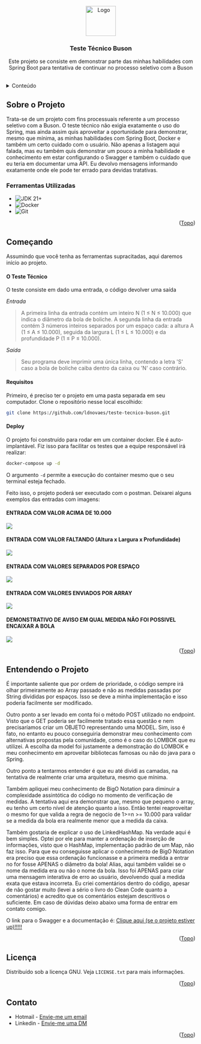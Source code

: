 <br />
<div align="center" id="top">
  <a href="https://linkedin.com/in/ldnovaes">
    <img src="imagens/icon-document.png" alt="Logo" width="80" height="80">
  </a>

  <h3 align="center">Teste Técnico Buson</h3>

  <p align="center">
    Este projeto se consiste em demonstrar parte das minhas habilidades com Spring Boot para tentativa de continuar no processo seletivo com a Buson
    <br />
    <br />
  </p>
</div>



<!-- TABLE OF CONTENTS -->
<details>
  <summary>Conteúdo</summary>
  <ol>
    <li>
      <a href="#sobre">Sobre o Projeto</a>
      <ul>
        <li><a href="#ferramentas">Ferramentas Utilizadas</a></li>
      </ul>
    </li>
    <li>
      <a href="#comeco">Começando</a>
      <ul>
        <li><a href="#teste">O Teste Técnico</a></li>
        <li><a href="#requisitos">Requisitos</a></li>
        <li><a href="#deploy">Deploy</a></li>
      </ul>
    </li>
    <li><a href="#licenca">Licença</a></li>
    <li><a href="#contato">Contato</a></li>
  </ol>
</details>



<!-- ABOUT THE PROJECT -->
## <span id="sobre">Sobre o Projeto</span>

Trata-se de um projeto com fins processuais referente a um processo seletivo com a Buson. O teste técnico não exigia exatamente o uso do Spring, mas ainda assim quis aproveitar a oportunidade para demonstrar, mesmo que mínima, as minhas habilidades com Spring Boot, Docker e também um certo cuidado com o usuário. Não apenas a listagem aqui falada, mas eu também quis demonstrar um pouco a minha habilidade e conhecimento em estar configurando o Swagger e também o cuidado que eu teria em documentar uma API. Eu devolvo mensagens informando exatamente onde ele pode ter errado para devidas tratativas.


### <span id="ferramentas">Ferramentas Utilizadas</span>

* ![JDK 21+](https://img.shields.io/badge/java-%23ED8B00.svg?style=for-the-badge&logo=openjdk&logoColor=white)
* ![Docker](https://img.shields.io/badge/docker-%230db7ed.svg?style=for-the-badge&logo=docker&logoColor=white)
* ![Git](https://img.shields.io/badge/git-%23F05033.svg?style=for-the-badge&logo=git&logoColor=white)

<p align="right">(<a href="#top">Topo</a>)</p>

## <span id="comeco">Começando</span>

Assumindo que você tenha as ferramentas supracitadas, aqui daremos início ao projeto.

#### <span id="teste">O Teste Técnico</span>

O teste consiste em dado uma entrada, o código devolver uma saída

*Entrada*
> A primeira linha da entrada contém um inteiro N (1 ≤ N ≤ 10.000) que indica o diâmetro da bola de boliche. A segunda linha da entrada contém 3 números inteiros separados por um espaço cada: a altura A (1 ≤ A ≤ 10.000), seguida da largura L (1 ≤ L ≤ 10.000) e da profundidade P (1 ≤ P ≤ 10.000).

*Saída*
> Seu programa deve imprimir uma única linha, contendo a letra 'S' caso a bola de boliche caiba dentro da caixa ou 'N' caso contrário.

#### <span id="requisitos">Requisitos</span>

Primeiro, é preciso ter o projeto em uma pasta separada em seu computador. Clone o repositório nesse local escolhido:

```sh
git clone https://github.com/ldnovaes/teste-tecnico-buson.git
```

#### <span id="deploy">Deploy</span>

O projeto foi construído para rodar em um container docker. Ele é auto-implantável. Fiz isso para facilitar os testes que a equipe responsável irá realizar:

```sh
docker-compose up -d
```

O argumento `-d` permite a execução do container mesmo que o seu terminal esteja fechado.

Feito isso, o projeto poderá ser executado com o postman. Deixarei alguns exemplos das entradas com imagens:

#### ENTRADA COM VALOR ACIMA DE 10.000
<img src="imagens/teste-com-string-valor-incorreto.png">

#### ENTRADA COM VALOR FALTANDO (Altura x Largura x Profundidade)
<img src="imagens/teste-com-string-valor-faltando.png">

#### ENTRADA COM VALORES SEPARADOS POR ESPAÇO 
<img src="imagens/teste-com-valor-separado-por-espaco.png">

#### ENTRADA COM VALORES ENVIADOS POR ARRAY  
<img src="imagens/teste-com-valor-separado-por-array.png">

#### DEMONSTRATIVO DE AVISO EM QUAL MEDIDA NÃO FOI POSSIVEL ENCAIXAR A BOLA
<img src="imagens/demonstrativo-medida-incorreta.png">

<p align="right">(<a href="#top">Topo</a>)</p>

## <span id="uso">Entendendo o Projeto</span>

É importante saliente que por ordem de prioridade, o código sempre irá olhar primeiramente ao Array passado e não as medidas passadas por String divididas por espaços. Isso se deve a minha implementação e isso poderia facilmente ser modificado. 

Outro ponto a ser levado em conta foi o método POST utilizado no endpoint. Visto que o GET poderia ser facilmente tratado essa questão e nem precisaríamos criar um OBJETO representando uma MODEL. Sim, isso é fato, no entanto eu pouco conseguiria demonstrar meu conhecimento com alternativas propostas pela comunidade, como é o caso do LOMBOK que eu utilizei. A escolha da model foi justamente a demonstração do LOMBOK e meu conhecimento em aproveitar bibliotecas famosas ou não do java para o Spring.

Outro ponto a tentarmos entender é que eu até dividi as camadas, na tentativa de realmente criar uma arquitetura, mesmo que mínima. 

Também apliquei meu conhecimento de BigO Notation para diminuir a complexidade assintótica do código no momento de verificação de medidas. A tentativa aqui era demonstrar que, mesmo que pequeno o array, eu tenho um certo nível de atenção quanto a isso. Então tentei reaproveitar o mesmo for que valida a regra de negocio de 1>=n >= 10.000 para validar se a medida da bola era realmente menor que a medida da caixa. 

Também gostaria de explicar o uso de LinkedHashMap. Na verdade aqui é bem simples. Optei por ele para manter a ordenação de inserção de informações, visto que o HashMap, implementação padrão de um Map, não faz isso. Para que eu conseguisse aplicar o conhecimento de BigO Notation era preciso que essa ordenação funcionasse e a primeira medida a entrar no for fosse APENAS o diâmetro da bola! Alias, aqui também validei se o nome da medida era ou não o nome da bola. Isso foi APENAS para criar uma mensagem interativa de erro ao usuário, devolvendo qual a medida exata que estava incorreta. Eu criei comentários dentro do código, apesar de não gostar muito (levei a sério o livro do Clean Code quanto a comentários) e acredito que os comentários estejam descritivos o suficiente. Em caso de dúvidas deixo abaixo uma forma de entrar em contato comigo.

O link para o Swagger e a documentação é: <a href="http://localhost:8080/swagger-ui/index.html#/teste-tecnico-controller/verificaBolaBoliche">Clique aqui (se o projeto estiver up)!!!!!</a>
<p align="right">(<a href="#top">Topo</a>)</p>

## <span id="licenca">Licença</span>

Distribuído sob a licença GNU. Veja `LICENSE.txt` para mais informações.

<p align="right">(<a href="#top">Topo</a>)</p>


## <span id="contato">Contato</span>

* Hotmail - [Envie-me um email](leandroduarte2012@hotmail.com)
* Linkedin - [Envie-me uma DM](https://linkedin.com/in/ldnovaes)


<p align="right">(<a href="#top">Topo</a>)</p>


